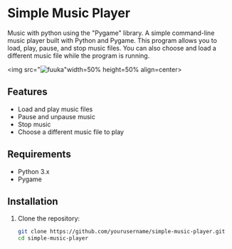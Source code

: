 # Simple Music Player
Music with python using the "Pygame" library.
A simple command-line music player built with Python and Pygame. This program allows you to load, play, pause, and stop music files. You can also choose and load a different music file while the program is running.

<img src="![fuuka](https://github.com/AbelolDev/A-music-player-using-python/assets/155784727/70f3a67d-f26b-4cd3-a604-0ade17bd6d44)"width=50% height=50% align=center>

## Features

- Load and play music files
- Pause and unpause music
- Stop music
- Choose a different music file to play

## Requirements

- Python 3.x
- Pygame

## Installation

1. Clone the repository:

   ```bash
   git clone https://github.com/yourusername/simple-music-player.git
   cd simple-music-player
